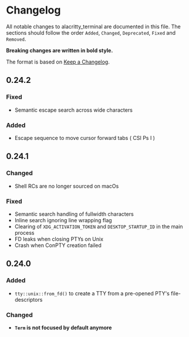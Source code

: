 # Changelog

All notable changes to alacritty_terminal are documented in this file. The
sections should follow the order `Added`, `Changed`, `Deprecated`, `Fixed` and
`Removed`.

**Breaking changes are written in bold style.**

The format is based on [Keep a Changelog](https://keepachangelog.com/en/1.0.0/).

## 0.24.2

### Fixed

- Semantic escape search across wide characters

### Added

- Escape sequence to move cursor forward tabs ( CSI Ps I )

## 0.24.1

### Changed

- Shell RCs are no longer sourced on macOs

### Fixed

- Semantic search handling of fullwidth characters
- Inline search ignoring line wrapping flag
- Clearing of `XDG_ACTIVATION_TOKEN` and `DESKTOP_STARTUP_ID` in the main process
- FD leaks when closing PTYs on Unix
- Crash when ConPTY creation failed

## 0.24.0

### Added

- `tty::unix::from_fd()` to create a TTY from a pre-opened PTY's file-descriptors

### Changed

- **`Term` is not focused by default anymore**
